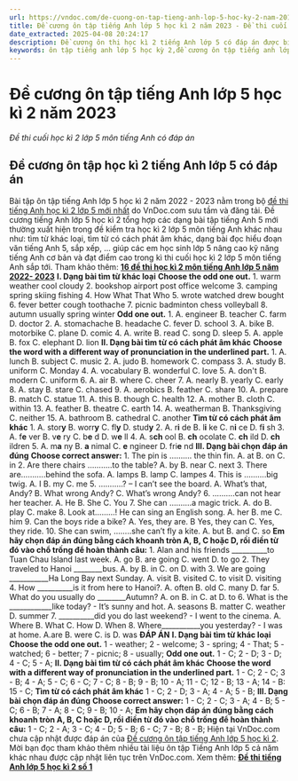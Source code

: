 ```yaml
---
url: https://vndoc.com/de-cuong-on-tap-tieng-anh-lop-5-hoc-ky-2-nam-2019-2020-200399
title: Đề cương ôn tập tiếng Anh lớp 5 học kì 2 năm 2023 - Đề thi cuối học kì 2 lớp 5 môn tiếng Anh có đáp án - VnDoc.com
date_extracted: 2025-04-08 20:24:17
description: Đề cương ôn thi học kì 2 tiếng Anh lớp 5 có đáp án được biên tập bám sát nội dung SGK tiếng Anh Unit 11 - 20 lớp 5 mới giúp các em ôn tập Từ vựng - Ngữ pháp tiếng Anh học kì 2 lớp 5 hiệu quả.
keywords: ôn tập tiếng anh lớp 5 học kỳ 2,đề cương ôn tập tiếng anh lớp 5,de cuong on tap tieng anh lop 5 hoc ki 2,tiếng anh lớp 5 kì 2,ôn tập tiếng anh lớp 5 học kì 2,bài tập ôn tập tiếng anh lớp 5 học kì 2,đề ôn tập tiếng anh lớp 5 học kì 2,Đề thi cuối học kì 2 lớp 5 môn tiếng Anh,đề cương tiếng anh lớp 5 học kì 2,đề thi tiếng anh lớp 5 học kì 2,đề kiểm tra tiếng anh lớp 5 học kỳ 2,đề thi học kì 2 lớp 5 môn tiếng anh,đề thi tiếng anh học kì 2 lớp 5
---
```


# Đề cương ôn tập tiếng Anh lớp 5 học kì 2 năm 2023
 _Đề thi cuối học kì 2 lớp 5 môn tiếng Anh có đáp án_
## Đề cương ôn tập học kì 2 tiếng Anh lớp 5 có đáp án
Bài tập ôn tập tiếng Anh lớp 5 học kì 2 năm 2022 - 2023 nằm trong bộ [đề thi tiếng Anh học kì 2 lớp 5 mới nhất](<https://vndoc.com/de-thi-hoc-ki-2-lop-5-mon-tieng-anh>) do VnDoc.com sưu tầm và đăng tải. Đề cương tiếng Anh lớp 5 học kì 2 tổng hợp các dạng bài tập tiếng Anh 5 mới thường xuất hiện trong đề kiểm tra học kì 2 lớp 5 môn tiếng Anh khác nhau như: tìm từ khác loại, tìm từ có cách phát âm khác, dạng bài đọc hiểu đoạn văn tiếng Anh 5, sắp xếp, ... giúp các em học sinh lớp 5 nâng cao kỹ năng tiếng Anh cơ bản và đạt điểm cao trong kì thi cuối học kì 2 lớp 5 môn tiếng Anh sắp tới.
Tham khảo thêm: **[16 đề thi học kì 2 môn tiếng Anh lớp 5 năm 2022- 2023](<https://vndoc.com/16-de-on-thi-hoc-ky-2-mon-tieng-anh-lop-5-124841>)**
**I. Dạng bài tìm từ khác loại**
**Choose the odd one out.**
1\. warm weather cool cloudy
2\. bookshop airport post office welcome
3\. camping spring skiing fishing
4\. How What That Who
5\. wrote watched drew bought
6\. fever better cough toothache
7\. picnic badminton chess volleyball
8\. autumn usually spring winter
**Odd one out.**
1\. A. engineer B. teacher C. farm D. doctor
2\. A. stomachache B. headache C. fever D. school
3\. A. bike B. motorbike C. plane D. comic
4\. A. write B. read C. song D. sleep
5\. A. apple B. fox C. elephant D. lion
**II. Dạng bài tìm từ có cách phát âm khác**
**Choose the word with a different way of pronunciation in the underlined part.**
1\. A. lunch B. subject C. music
2\. A. judo B. homework C. compass
3\. A. study B. uniform C. Monday
4\. A. vocabulary B. wonderful C. love
5\. A. don't B. modern C. uniform
6\. A. air B. where C. cheer
7\. A. nearly B. yearly C. early
8\. A. stay B. stare C. chased
9\. A. aerobics B. feather C. share
10\. A. prepare B. match C. statue
11\. A. this B. though C. health
12\. A. mother B. cloth C. within
13\. A. feather B. theatre C. earth
14\. A. weatherman B. Thanksgiving C. neither
15\. A. bathroom B. cathedral C. another
**Tìm từ có cách phát âm khác**
1\. A. stor**y** B. worr**y** C. fl**y** D. stud**y**
2\. A. r**i** de B. l**i** ke C. n**i** ce D. f**i** sh
3\. A. f**e** ver B. v**e** ry C. b**e** d D. w**e** ll
4\. A. s**ch** ool B. **ch** ocolate C. **ch** ild D. **ch** ildren
5\. A. m**a** ny B. **a** nimal C. **e** ngineer D. fri**e** nd
**III. Dạng bài chọn đáp án đúng**
**Choose correct answer:**
1\. The pin is ………. the thin fin.
A. at B. on C. in
2\. Are there chairs ………..to the table?
A. by B. near C. next
3\. There are………..behind the sofa.
A. lamps B. lamp C. lampes
4\. This is ……….big twig.
A. I B. my C. me
5\. ………..? – I can’t see the board.
A. What’s that, Andy? B. What wrong Andy? C. What’s wrong Andy?
6\. ……….can not hear her teacher.
A. He B. She C. You
7\. She can ……….a magic trick.
A. do B. play C. make
8\. Look at………\! He can sing an English song.
A. her B. me C. him
9\. Can the boys ride a bike?
A. Yes, they are. B Yes, they can C. Yes, they ride.
10\. She can swim, ……..she can’t fly a kite.
A. but B. and C. so
**Em hãy chọn đáp án đúng bằng cách khoanh tròn A, B, C hoặc D, rồi điền từ đó vào chổ trống để hoàn thành câu:**
1\. Alan and his friends \_\_\_\_\_\_\_\_\_\_to Tuan Chau Island last week.
A. go B. are going C. went D. to go
2\. They traveled to Hanoi \_\_\_\_\_\_\_\_bus.
A. by B. in C. on D. with
3\. We are going \_\_\_\_\_\_\_\_\_\_\_Ha Long Bay next Sunday.
A. visit B. visited C. to visit D. visiting
4\. How \_\_\_\_\_\_\_\_\_\_is it from here to Hanoi?.
A. often B. old C. many D. far
5\. What do you usually do \_\_\_\_\_\_\_\_Autumn?
A. on B. in C. at D. to
6\. What is the \_\_\_\_\_\_\_\_\_\_\_\_like today? - It’s sunny and hot.
A. seasons B. matter C. weather D. summer
7\. \_\_\_\_\_\_\_\_\_\_did you do last weekend? - I went to the cinema.
A. Where B. What C. How D. When
8\. Where\_\_\_\_\_\_\_\_\_\_\_you yesterday? - I was at home.
A.are B. were C. is D. was
**ĐÁP ÁN**
**I. Dạng bài tìm từ khác loại**
**Choose the odd one out.**
1 - weather; 2 - welcome; 3 - spring;
4 - That; 5 - watched; 6 - better; 7 - picnic; 8 - usually;
**Odd one out.**
1 - C; 2 - D; 3 - D; 4 - C; 5 - A;
**II. Dạng bài tìm từ có cách phát âm khác**
**Choose the word with a different way of pronunciation in the underlined part.**
1 - C; 2 - C; 3 - B; 4 - A; 5 - C;
6 - C; 7 - C; 8 - B; 9 - B; 10 - A;
11 - C; 12 - B; 13 - A; 14 - B: 15 - C;
**Tìm từ có cách phát âm khác**
1 - C; 2 - D; 3 - A; 4 - A; 5 - B;
**III. Dạng bài chọn đáp án đúng**
**Choose correct answer:**
1 - C; 2 - C; 3 - A; 4 - B; 5 - C;
6 - B; 7 - A; 8 - C; 9 - B; 10 - A;
**Em hãy chọn đáp án đúng bằng cách khoanh tròn A, B, C hoặc D, rồi điền từ đó vào chổ trống để hoàn thành câu:**
1 - C; 2 - A; 3 - C; 4 - D; 5 - B; 6 - C; 7 - B; 8 - B;
Hiện tại VnDoc.com chưa cập nhật được đáp án của [Đề cương ôn tập tiếng Anh lớp 5 học kì 2](<https://vndoc.com/de-cuong-on-tap-tieng-anh-lop-5-hoc-ky-2-nam-2019-2020-200399>). Mời bạn đọc tham khảo thêm nhiều tài liệu ôn tập Tiếng Anh lớp 5 cả năm khác nhau được cập nhật liên tục trên VnDoc.com.
Xem thêm: **[Đề thi tiếng Anh lớp 5 học kì 2 số 1](<https://vndoc.com/de-thi-tieng-anh-lop-5-hoc-ki-2-so-1-294550>)**
